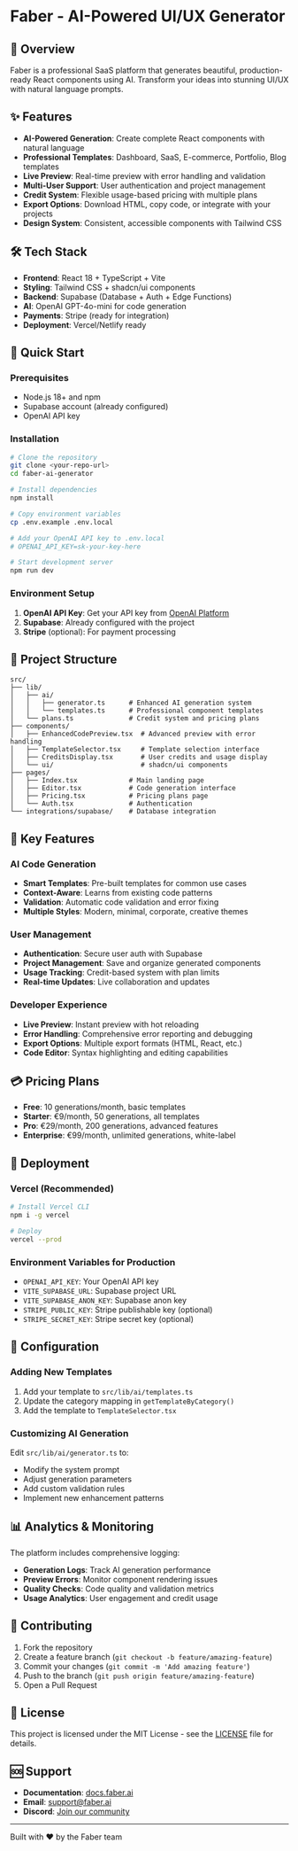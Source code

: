 # Faber - AI-Powered UI/UX Generator

## 🚀 Overview

Faber is a professional SaaS platform that generates beautiful, production-ready React components using AI. Transform your ideas into stunning UI/UX with natural language prompts.

## ✨ Features

- **AI-Powered Generation**: Create complete React components with natural language
- **Professional Templates**: Dashboard, SaaS, E-commerce, Portfolio, Blog templates
- **Live Preview**: Real-time preview with error handling and validation
- **Multi-User Support**: User authentication and project management
- **Credit System**: Flexible usage-based pricing with multiple plans
- **Export Options**: Download HTML, copy code, or integrate with your projects
- **Design System**: Consistent, accessible components with Tailwind CSS

## 🛠 Tech Stack

- **Frontend**: React 18 + TypeScript + Vite
- **Styling**: Tailwind CSS + shadcn/ui components
- **Backend**: Supabase (Database + Auth + Edge Functions)
- **AI**: OpenAI GPT-4o-mini for code generation
- **Payments**: Stripe (ready for integration)
- **Deployment**: Vercel/Netlify ready

## 🚀 Quick Start

### Prerequisites

- Node.js 18+ and npm
- Supabase account (already configured)
- OpenAI API key

### Installation
```sh
# Clone the repository
git clone <your-repo-url>
cd faber-ai-generator

# Install dependencies
npm install

# Copy environment variables
cp .env.example .env.local

# Add your OpenAI API key to .env.local
# OPENAI_API_KEY=sk-your-key-here

# Start development server
npm run dev
```

### Environment Setup

1. **OpenAI API Key**: Get your API key from [OpenAI Platform](https://platform.openai.com/api-keys)
2. **Supabase**: Already configured with the project
3. **Stripe** (optional): For payment processing

## 📁 Project Structure

```
src/
├── lib/
│   ├── ai/
│   │   ├── generator.ts      # Enhanced AI generation system
│   │   └── templates.ts      # Professional component templates
│   └── plans.ts              # Credit system and pricing plans
├── components/
│   ├── EnhancedCodePreview.tsx  # Advanced preview with error handling
│   ├── TemplateSelector.tsx     # Template selection interface
│   ├── CreditsDisplay.tsx       # User credits and usage display
│   └── ui/                      # shadcn/ui components
├── pages/
│   ├── Index.tsx             # Main landing page
│   ├── Editor.tsx            # Code generation interface
│   ├── Pricing.tsx           # Pricing plans page
│   └── Auth.tsx              # Authentication
└── integrations/supabase/    # Database integration
```

## 🎯 Key Features

### AI Code Generation
- **Smart Templates**: Pre-built templates for common use cases
- **Context-Aware**: Learns from existing code patterns
- **Validation**: Automatic code validation and error fixing
- **Multiple Styles**: Modern, minimal, corporate, creative themes

### User Management
- **Authentication**: Secure user auth with Supabase
- **Project Management**: Save and organize generated components
- **Usage Tracking**: Credit-based system with plan limits
- **Real-time Updates**: Live collaboration and updates

### Developer Experience
- **Live Preview**: Instant preview with hot reloading
- **Error Handling**: Comprehensive error reporting and debugging
- **Export Options**: Multiple export formats (HTML, React, etc.)
- **Code Editor**: Syntax highlighting and editing capabilities

## 💳 Pricing Plans

- **Free**: 10 generations/month, basic templates
- **Starter**: €9/month, 50 generations, all templates
- **Pro**: €29/month, 200 generations, advanced features
- **Enterprise**: €99/month, unlimited generations, white-label

## 🚀 Deployment

### Vercel (Recommended)
```sh
# Install Vercel CLI
npm i -g vercel

# Deploy
vercel --prod
```

### Environment Variables for Production
- `OPENAI_API_KEY`: Your OpenAI API key
- `VITE_SUPABASE_URL`: Supabase project URL
- `VITE_SUPABASE_ANON_KEY`: Supabase anon key
- `STRIPE_PUBLIC_KEY`: Stripe publishable key (optional)
- `STRIPE_SECRET_KEY`: Stripe secret key (optional)

## 🔧 Configuration

### Adding New Templates

1. Add your template to `src/lib/ai/templates.ts`
2. Update the category mapping in `getTemplateByCategory()`
3. Add the template to `TemplateSelector.tsx`

### Customizing AI Generation

Edit `src/lib/ai/generator.ts` to:
- Modify the system prompt
- Adjust generation parameters
- Add custom validation rules
- Implement new enhancement patterns

## 📊 Analytics & Monitoring

The platform includes comprehensive logging:
- **Generation Logs**: Track AI generation performance
- **Preview Errors**: Monitor component rendering issues
- **Quality Checks**: Code quality and validation metrics
- **Usage Analytics**: User engagement and credit usage

## 🤝 Contributing

1. Fork the repository
2. Create a feature branch (`git checkout -b feature/amazing-feature`)
3. Commit your changes (`git commit -m 'Add amazing feature'`)
4. Push to the branch (`git push origin feature/amazing-feature`)
5. Open a Pull Request

## 📄 License

This project is licensed under the MIT License - see the [LICENSE](LICENSE) file for details.

## 🆘 Support

- **Documentation**: [docs.faber.ai](https://docs.faber.ai)
- **Email**: support@faber.ai
- **Discord**: [Join our community](https://discord.gg/faber)

---

Built with ❤️ by the Faber team